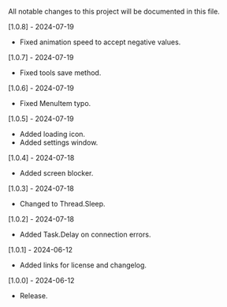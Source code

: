 All notable changes to this project will be documented in this file.

[1.0.8] - 2024-07-19
 - Fixed animation speed to accept negative values.

[1.0.7] - 2024-07-19
 - Fixed tools save method.

[1.0.6] - 2024-07-19
 - Fixed MenuItem typo.

[1.0.5] - 2024-07-19
 - Added loading icon.
 - Added settings window.

[1.0.4] - 2024-07-18
 - Added screen blocker.

[1.0.3] - 2024-07-18
 - Changed to Thread.Sleep.

[1.0.2] - 2024-07-18
 - Added Task.Delay on connection errors.

[1.0.1] - 2024-06-12
 - Added links for license and changelog.

[1.0.0] - 2024-06-12
 - Release.